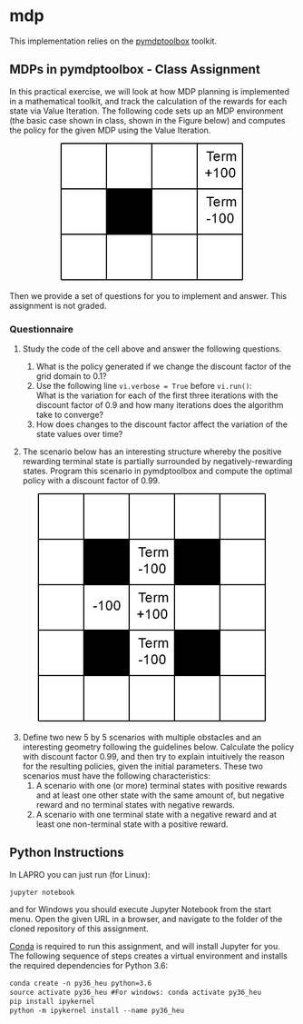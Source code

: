 # mdp
This implementation relies on the [pymdptoolbox](https://github.com/sawcordwell/pymdptoolbox) toolkit.

## MDPs in pymdptoolbox - Class Assignment

In this practical exercise, we will look at how MDP planning is implemented in a mathematical toolkit, and track the calculation of the rewards for each state via Value Iteration.
The following code sets up an MDP environment (the basic case shown in class, shown in the Figure below) and computes the policy for the given MDP using the Value Iteration.

<p align="center">
<img src="mdp_simple.png"/>
</p>

Then we provide a set of questions for you to implement and answer. This assignment is not graded.

### Questionnaire
1. Study the code of the cell above and answer the following questions.
	1. What is the policy generated if we change the discount factor of the grid domain to 0.1?
	2. Use the following line ```vi.verbose = True``` before ```vi.run()```:   
	What is the variation for each of the first three iterations with the discount factor of 0.9 and how many iterations does the algorithm take to converge?
	3. How does changes to the discount factor affect the variation of the state values over time?
  
2. The scenario below has an interesting structure whereby the positive rewarding terminal state is partially surrounded by negatively-rewarding states.
Program this scenario in pymdptoolbox and compute the optimal policy with a discount factor of 0.99.

<p align="center">
<img src="mdp-odd.png"/>
</p>

3. Define two new 5 by 5 scenarios with multiple obstacles and an interesting geometry following the guidelines below. Calculate the policy with discount factor 0.99, and then try to explain intuitively the reason for the resulting policies, given the initial parameters. These two scenarios must have the following characteristics:
	1. A scenario with one (or more) terminal states with positive rewards and at least one other state with the same amount of, but negative reward and no terminal states with negative rewards.
	2. A scenario with one terminal state with a negative reward and at least one non-terminal state with a positive reward.

## Python Instructions
In LAPRO you can just run (for Linux):
```shell
jupyter notebook
```
and for Windows you should execute Jupyter Notebook from the start menu. Open the given URL in a browser, and navigate to the folder of the cloned repository of this assignment.

[Conda](https://conda.io/docs/user-guide/install/index.html) is required to run this assignment, and will install Jupyter for you.
The following sequence of steps creates a virtual environment and installs the required dependencies for Python 3.6:
```shell
conda create -n py36_heu python=3.6
source activate py36_heu #For windows: conda activate py36_heu
pip install ipykernel
python -m ipykernel install --name py36_heu
```
